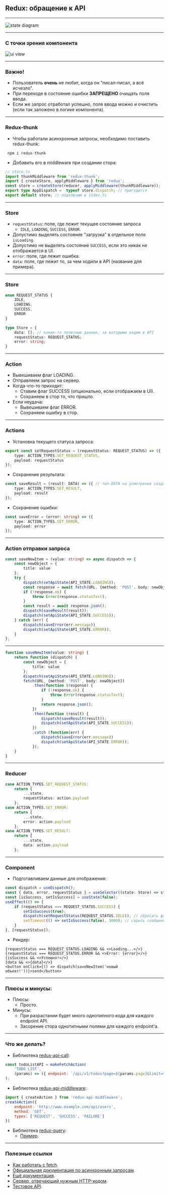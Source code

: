 ## Redux: обращение к API

---

![state diagram](assets/redux-api/state-diagram.png)

---

### С точки зрения компонента
![ui view](assets/redux-api/ui.png)

---

### Важно!
* Пользователь **очень** не любит, когда он "писал-писал, а всё исчезло".
* При переходе в состояние ошибки **ЗАПРЕЩЕНО** очищать поля ввода.
* Если же запрос отработал успешно, поля ввода можно и очистить (если так заложено в логике компонента).

---

### Redux-thunk
* Чтобы работали асинхронные запросы, необходимо поставить redux-thunk:
```shell
 npm i redux-thunk
```
* Добавить его в middleware при создании стора:
```ts
// store.ts
import thunkMiddleware from 'redux-thunk';
import { createStore, applyMiddleware } from 'redux';
const store = createStore(reducer, applyMiddleware(thunkMiddleware));
export type AppDispatch =  typeof store.dispatch; // пригодится
export default store; // подключим в index.ts
```

---

### Store
* ```requestStatus```: поле, где лежит текущее состояние запроса 
  * ```IDLE```, ```LOADING```, ```SUCCESS```, ```ERROR```.
* Допустимо выделять состояние "загрузка" в отдельное поле ```isLoading```.
* Допустимо не выделять состояние ```SUCCESS```, если это никак не отображается в UI.
* ```error```: поле, где лежит ошибка.
* ```data```: поле, где лежит то, за чем ходили в API (название для примера).

---

### Store
```ts
enum REQUEST_STATUS {
    IDLE,
    LOADING,
    SUCCESS,
    ERROR
}

type Store = {
    data: []; // какие-то полезные данные, за которыми ходим в API
    requestStatus: REQUEST_STATUS;
    error: string;
}
```

---

### Action
* Вывешиваем флаг LOADING.
* Отправляем запрос на сервер.
* Когда что-то приходит:
  * Ставим флаг SUCCESS (опционально, если отображаем в UI).
  * Сохраняем в стор то, что пришло.
* Если неудача:
  * Вывешиваем флаг ERROR.
  * Сохраняем ошибку в стор.

---

### Actions
* Установка текущего статуса запроса:
```ts
export const setRequestStatus = (requestStatus: REQUEST_STATUS) => ({
    type: ACTION_TYPES.SET_REQUEST_STATUS,
    payload: requestStatus
});
```
* Сохранение результата:
```ts
const saveResult = (result: DATA) => ({ // тип DATA на усмотрение создателя
    type: ACTION_TYPES.SET_RESULT,
    payload: result
});
```
* Сохранение ошибки:
```ts
const saveError = (error: string) => ({
    type: ACTION_TYPES.SET_ERROR,
    payload: error
});
```

---

### Action отправки запроса
```ts
const saveNewItem = (value: string) => async dispatch => {
    const newObject = {
        title: value
    };
    try {
        dispatch(setApiState(API_STATE.LOADING));
        const response = await fetch(URL, {method: 'POST', body: newObject});
        if (!response.ok) {
            throw Error(response.statusText);
        }
        const result = await response.json();
        dispatch(saveResult(result));
        dispatch(setApiState(API_STATE.SUCCESS));
    } catch (err) {
        dispatch(saveError(err.message))
        dispatch(setApiState(API_STATE.ERROR));
    }
};

```

----
```ts
function saveNewItem(value: string) {
    return function (dispatch) {
        const newObject = {
            title: value
        };
        dispatch(setApiState(API_STATE.LOADING));
        fetch(URL, {method: 'POST', body: newObject})
            .then(function (response) {
                if (!response.ok) {
                    throw Error(response.statusText);
                }
                return response.json();
            })
            .then(function (result) {
                dispatch(saveResult(result));
                dispatch(setApiState(API_STATE.SUCCESS));
            })
            .catch (function(err) {
                dispatch(saveError(err.message))
                dispatch(setApiState(API_STATE.ERROR));
            });
    }
}

```
---

### Reducer
```ts
case ACTION_TYPES.SET_REQUEST_STATUS:
    return {
        ...state,
        requestStatus: action.payload
    };
case ACTION_TYPES.SET_ERROR:
    return {
        ...state,
        error: action.payload
    };
case ACTION_TYPES.SET_RESULT:
    return {
        ...state,
        data: action.payload
    };
```

---
### Component
* Подготавливаем данные для отображения:
```ts
const dispatch = useDispatch();
const { data, error, requestStatus } = useSelector((state: Store) => state);
const [isSuccess, setIsSuccess] = useState(false);
useEffect(() => {
    if (requestStatus === REQUEST_STATUS.SUCCESS) {
        setIsSuccess(true);
        dispatch(setRequestStatus(REQUEST_STATUS.IDLE)); // сбросить флаг SUCCESS
        setTimeout(() => setIsSuccess(false), 3000); // скрыть сообщение через 3 с
    }
}, [requestStatus]);
```
* Рендер:
```tsx
{requestStatus === REQUEST_STATUS.LOADING && <>Loading...</>}
{requestStatus === REQUEST_STATUS.ERROR && <>Error: {error}</>}
{isSuccess && <>Успешно!</>}
{data && <>{data}</>}
<button onClick={() => dispatch(saveNewItem('новый объект!'))}>send</button>
```

---

### Плюсы и минусы:
* Плюсы:
  * Просто.
* Минусы:
  * При разрастании будет много однотипного кода для каждого endpoint API.
  * Засорение стора однотипными полями для каждого endpoint'а.
  
---

### Что же делать?
* Библиотека [redux-api-call](https://github.com/tungv/redux-api-call):
```js
const todoListAPI = makeFetchAction(
    'TODO_LIST',
    (params) => ({ endpoint: `/api/v1/todos?page=${params.page}&limit=${params.limit}` })
);
```
* Библиотека [redux-api-middleware](https://github.com/agraboso/redux-api-middleware):
```js
import { createAction } from 'redux-api-middleware';
createAction({
    endpoint: 'http://www.example.com/api/users',
    method: 'GET',
    types: ['REQUEST', 'SUCCESS', 'FAILURE']
})
```
* Библиотека [redux-query](https://github.com/amplitude/redux-query):
  * [Пример](https://amplitude.github.io/redux-query/docs/examples/simple).

---

### Полезные ссылки
* [Как работать с fetch](https://learn.javascript.ru/fetch).
* [Официальная документация по асинхронным запросам](https://redux.js.org/tutorials/fundamentals/part-6-async-logic).
* [Ещё документация](https://redux.js.org/tutorials/essentials/part-5-async-logic).
* [Сервер, отвечающий нужным HTTP-кодом](http://httpstat.us/404).
* [Тестовое API](https://jsonplaceholder.typicode.com/posts).